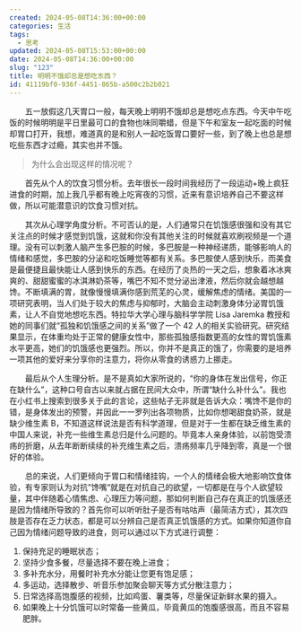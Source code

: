 ```yaml
---
created: 2024-05-08T14:36:00+00:00
categories: 生活
tags:
  - 思考
updated: 2024-05-08T15:53:00+00:00
date: 2024-05-08T14:36:00+00:00
slug: "123"
title: 明明不饿却总是想吃东西？
id: 41119bf0-936f-4451-865b-a500c2b2b021
---
```


&emsp;&emsp;五一放假这几天胃口一般，每天晚上明明不饿却总是想吃点东西。今天中午吃饭的时候明明是平日里最可口的食物也味同嚼蜡，但是下午和室友一起吃面的时候却胃口打开，我想，难道真的是和别人一起吃饭胃口要好一些，到了晚上也总是想吃些东西才过瘾，其实也并不饿。

> 为什么会出现这样的情况呢？

&emsp;&emsp;首先从个人的饮食习惯分析。去年很长一段时间我经历了一段运动+晚上疯狂进食的时期，加上我几乎都有晚上吃宵夜的习惯，近来有意识培养自己不要这样做，所以可能潜意识的饮食习惯对抗。

&emsp;&emsp;其次从心理学角度分析。不可否认的是，人们通常只在饥饿感很强和没有其它关注点的时候才感觉到饥饿，这就和你没有其他关注的时候就喜欢刷视频是一个道理。没有可以刺激人脑产生多巴胺的时候，多巴胺是一种神经递质，能够影响人的情绪和感觉，多巴胺的分泌和吃饭睡觉等都有关系。多巴胺使人感到快乐，而美食是最便捷且最快能让人感到快乐的东西。在经历了炎热的一天之后，想象着冰冰爽爽的、甜甜蜜蜜的冰淇淋奶茶等，嘴巴不知不觉分泌出津液，然后你就会越想越馋。不断填满的胃，就像慢慢填满你感到荒芜的心灵，缓解焦虑的情绪。美国的一项研究表明，当人们处于较大的焦虑与抑郁时，大脑会主动刺激身体分泌胃饥饿素，让人不自觉地想吃东西。特拉华大学心理与脑科学学院 Lisa Jaremka 教授和她的同事们就“孤独和饥饿感之间的关系”做了一个 42 人的相关实验研究。研究结果显示，在体重均处于正常的健康女性中，那些孤独感指数更高的女性的胃饥饿素水平更高，她们的饥饿感也更强烈。所以，你并不是真正的饿了，你需要的是培养一项其他的爱好来分享你的注意力，将你从零食的诱惑力上挪走。

&emsp;&emsp;最后从个人生理分析。是不是真如大家所说的，“你的身体在发出信号，你正在缺什么”，这种口号自古以来就占据在民间大众中，所谓“缺什么补什么”。我也在小红书上搜索到很多关于此的言论，这些帖子无非就是告诉大众：嘴馋不是你的错，是身体发出的预警，并因此一一罗列出各项物质，比如你想喝甜食奶茶，就是缺少维生素 B，不知道这样说法是否有科学道理，但是对于一生都在缺乏维生素的中国人来说，补充一些维生素总归是什么问题的。毕竟本人亲身体验，以前饱受溃疡的折磨，从去年断断续续的补充维生素之后，溃疡频率几乎降到零，真是一个很好的体验。

&emsp;&emsp;总的来说，人们更倾向于胃口和情绪挂钩，一个人的情绪会极大地影响饮食体验，有专家则认为对抗”馋嘴“就是在对抗自己的欲望，一切都是在与个人欲望较量，其中伴随着心情焦虑、心理压力等问题，那如何判断自己存在真正的饥饿感还是因为情绪所导致的？首先你可以听听肚子是否有咕咕声（最简洁方式），其次四肢是否存在乏力状态，都是可以分辨自己是否真正饥饿感的方式。如果你知道你自己因为情绪问题导致的进食，则可以通过以下方式进行调整：

1. 保持充足的睡眠状态；
2. 坚持少食多餐，尽量选择不要在晚上进食；
3. 多补充水分，用餐时补充水分能让您更有饱足感；
4. 多运动，选择散步、听音乐参加聚会聊天等方式分散注意力；
5. 日常选择高饱腹感的视频，比如鸡蛋、薯类等，尽量保证新鲜水果的摄入。
6. 如果晚上十分饥饿可以时常备一些黄瓜，毕竟黄瓜的饱腹感很高，而且不容易肥胖。
